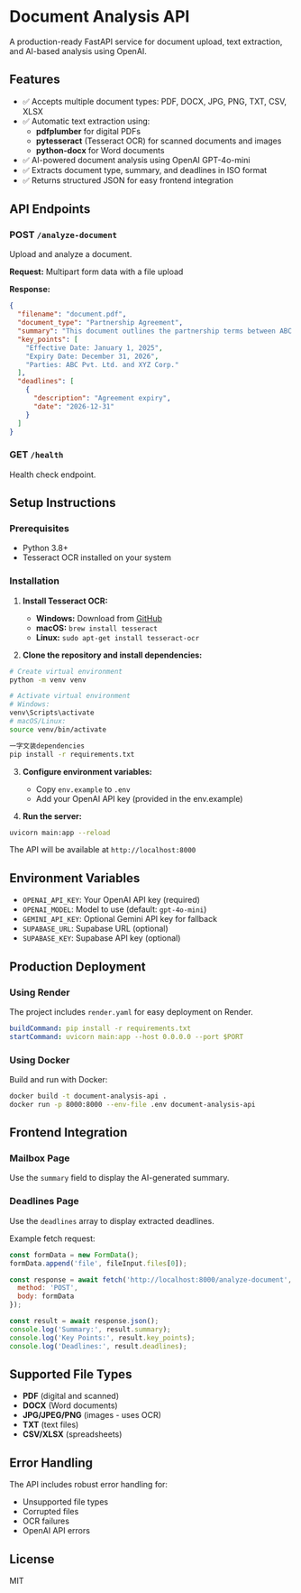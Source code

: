# Document Analysis API

A production-ready FastAPI service for document upload, text extraction, and AI-based analysis using OpenAI.

## Features

- ✅ Accepts multiple document types: PDF, DOCX, JPG, PNG, TXT, CSV, XLSX
- ✅ Automatic text extraction using:
  - **pdfplumber** for digital PDFs
  - **pytesseract** (Tesseract OCR) for scanned documents and images
  - **python-docx** for Word documents
- ✅ AI-powered document analysis using OpenAI GPT-4o-mini
- ✅ Extracts document type, summary, and deadlines in ISO format
- ✅ Returns structured JSON for easy frontend integration

## API Endpoints

### POST `/analyze-document`
Upload and analyze a document.

**Request:** Multipart form data with a file upload

**Response:**
```json
{
  "filename": "document.pdf",
  "document_type": "Partnership Agreement",
  "summary": "This document outlines the partnership terms between ABC Pvt. Ltd. and XYZ Corp.",
  "key_points": [
    "Effective Date: January 1, 2025",
    "Expiry Date: December 31, 2026",
    "Parties: ABC Pvt. Ltd. and XYZ Corp."
  ],
  "deadlines": [
    {
      "description": "Agreement expiry",
      "date": "2026-12-31"
    }
  ]
}
```

### GET `/health`
Health check endpoint.

## Setup Instructions

### Prerequisites
- Python 3.8+
- Tesseract OCR installed on your system

### Installation

1. **Install Tesseract OCR:**
   - **Windows:** Download from [GitHub](https://github.com/UB-Mannheim/tesseract/wiki)
   - **macOS:** `brew install tesseract`
   - **Linux:** `sudo apt-get install tesseract-ocr`

2. **Clone the repository and install dependencies:**
```bash
# Create virtual environment
python -m venv venv

# Activate virtual environment
# Windows:
venv\Scripts\activate
# macOS/Linux:
source venv/bin/activate

一字文装dependencies
pip install -r requirements.txt
```

3. **Configure environment variables:**
   - Copy `env.example` to `.env`
   - Add your OpenAI API key (provided in the env.example)

4. **Run the server:**
```bash
uvicorn main:app --reload
```

The API will be available at `http://localhost:8000`

## Environment Variables

- `OPENAI_API_KEY`: Your OpenAI API key (required)
- `OPENAI_MODEL`: Model to use (default: `gpt-4o-mini`)
- `GEMINI_API_KEY`: Optional Gemini API key for fallback
- `SUPABASE_URL`: Supabase URL (optional)
- `SUPABASE_KEY`: Supabase API key (optional)

## Production Deployment

### Using Render
The project includes `render.yaml` for easy deployment on Render.

```yaml
buildCommand: pip install -r requirements.txt
startCommand: uvicorn main:app --host 0.0.0.0 --port $PORT
```

### Using Docker
Build and run with Docker:

```bash
docker build -t document-analysis-api .
docker run -p 8000:8000 --env-file .env document-analysis-api
```

## Frontend Integration

### Mailbox Page
Use the `summary` field to display the AI-generated summary.

### Deadlines Page
Use the `deadlines` array to display extracted deadlines.

Example fetch request:
```javascript
const formData = new FormData();
formData.append('file', fileInput.files[0]);

const response = await fetch('http://localhost:8000/analyze-document', {
  method: 'POST',
  body: formData
});

const result = await response.json();
console.log('Summary:', result.summary);
console.log('Key Points:', result.key_points);
console.log('Deadlines:', result.deadlines);
```

## Supported File Types

- **PDF** (digital and scanned)
- **DOCX** (Word documents)
- **JPG/JPEG/PNG** (images - uses OCR)
- **TXT** (text files)
- **CSV/XLSX** (spreadsheets)

## Error Handling

The API includes robust error handling for:
- Unsupported file types
- Corrupted files
- OCR failures
- OpenAI API errors

## License

MIT

